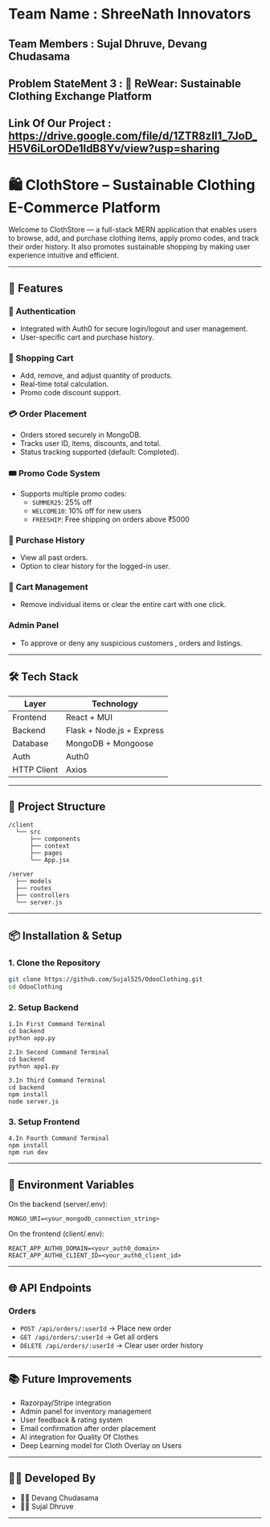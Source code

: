 # Team Name : ShreeNath Innovators

## Team Members : Sujal Dhruve, Devang Chudasama
               

## Problem StateMent 3 : 👕 ReWear: Sustainable Clothing Exchange Platform

## Link Of Our Project : https://drive.google.com/file/d/1ZTR8zIl1_7JoD_H5V6iLorODe1IdB8Yv/view?usp=sharing


# 🛍️ ClothStore – Sustainable Clothing E-Commerce Platform

Welcome to ClothStore — a full-stack MERN application that enables users to browse, add, and purchase clothing items, apply promo codes, and track their order history. It also promotes sustainable shopping by making user experience intuitive and efficient.

---

## 🚀 Features

### 👤 Authentication
- Integrated with Auth0 for secure login/logout and user management.
- User-specific cart and purchase history.

### 🛒 Shopping Cart
- Add, remove, and adjust quantity of products.
- Real-time total calculation.
- Promo code discount support.

### 💳 Order Placement
- Orders stored securely in MongoDB.
- Tracks user ID, items, discounts, and total.
- Status tracking supported (default: Completed).

### 🎟️ Promo Code System
- Supports multiple promo codes:
  - `SUMMER25`: 25% off
  - `WELCOME10`: 10% off for new users
  - `FREESHIP`: Free shipping on orders above ₹5000

### 📜 Purchase History
- View all past orders.
- Option to clear history for the logged-in user.

### 🧹 Cart Management
- Remove individual items or clear the entire cart with one click.

### Admin Panel
- To approve or deny any suspicious customers , orders and listings. 

---

## 🛠️ Tech Stack

| Layer        | Technology                 |
| ------------ | ---------------------------|
| Frontend     | React + MUI                |
| Backend      | Flask + Node.js + Express  |
| Database     | MongoDB + Mongoose         |
| Auth         | Auth0                      |
| HTTP Client  | Axios                      |

---

## 📁 Project Structure

```
/client
  └── src
      ├── components
      ├── context
      ├── pages
      └── App.jsx

/server
  ├── models
  ├── routes
  ├── controllers
  └── server.js
```

---

## 📦 Installation & Setup

### 1. Clone the Repository
```bash
git clone https://github.com/Sujal525/OdooClothing.git
cd OdooClothing
```

### 2. Setup Backend
```
1.In First Command Terminal
cd backend
python app.py
```

```
2.In Second Command Terminal
cd backend
python app1.py
```

```
3.In Third Command Terminal
cd backend
npm install
node server.js
```

### 3. Setup Frontend
```
4.In Fourth Command Terminal
npm install
npm run dev
```



---

## 🔐 Environment Variables

On the backend (server/.env):
```
MONGO_URI=<your_mongodb_connection_string>
```

On the frontend (client/.env):
```
REACT_APP_AUTH0_DOMAIN=<your_auth0_domain>
REACT_APP_AUTH0_CLIENT_ID=<your_auth0_client_id>
```

---

## 🌐 API Endpoints

### Orders
- `POST /api/orders/:userId` → Place new order
- `GET /api/orders/:userId` → Get all orders
- `DELETE /api/orders/:userId` → Clear user order history

---


## 📚 Future Improvements

- Razorpay/Stripe integration
- Admin panel for inventory management
- User feedback & rating system
- Email confirmation after order placement
- AI integration for Quality Of Clothes
- Deep Learning model for Cloth Overlay on Users

---

## 🧑‍💻 Developed By

- 👨‍💻 Devang Chudasama
- 👨‍💻 Sujal Dhruve

---

